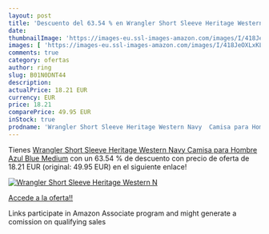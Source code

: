 ```yaml
---
layout: post
title: 'Descuento del 63.54 % en Wrangler Short Sleeve Heritage Western N'
date: 
thumbnailImage: 'https://images-eu.ssl-images-amazon.com/images/I/418JeOXLxKL._SL200_.jpg'
images: [ 'https://images-eu.ssl-images-amazon.com/images/I/418JeOXLxKL._SL200_.jpg' ]
comments: true
category: ofertas
author: ring
slug: B01N0DNT44
description:
actualPrice: 18.21 EUR
currency: EUR
price: 18.21
comparePrice: 49.95 EUR
inStock: true
prodname: 'Wrangler Short Sleeve Heritage Western Navy  Camisa para Hombre  Azul  Blue  Medium'
---
```


Tienes [Wrangler Short Sleeve Heritage Western Navy  Camisa para Hombre  Azul  Blue  Medium](https://www.amazon.es/dp/B01N0DNT44/?tag=tolees-21) con un 63.54 % de descuento con precio de oferta de 18.21 EUR (original: 49.95 EUR) en el siguiente enlace!

[![Wrangler Short Sleeve Heritage Western N](https://images-eu.ssl-images-amazon.com/images/I/418JeOXLxKL._SL200_.jpg)](https://www.amazon.es/dp/B01N0DNT44/?tag=tolees-21)

[Accede a la oferta!!](https://www.amazon.es/dp/B01N0DNT44/?tag=tolees-21)

Links participate in Amazon Associate program and might generate a comission on qualifying sales


